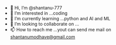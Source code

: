 - 👋 Hi, I’m @shantanu-777
- 👀 I’m interested in ...coding
- 🌱 I’m currently learning ...python and AI and ML 
- 💞️ I’m looking to collaborate on ...
- 📫 How to reach me ...yout can send me mail on shantanumodhave@gmail.com

<!---
shantanu-777/shantanu-777 is a ✨ special ✨ repository because its `README.md` (this file) appears on your GitHub profile.
You can click the Preview link to take a look at your changes.
--->
